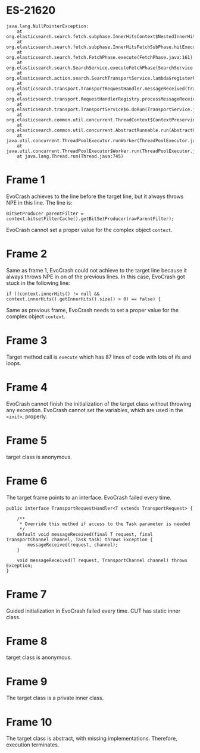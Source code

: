 # ES-21620

```
java.lang.NullPointerException:
    at org.elasticsearch.search.fetch.subphase.InnerHitsContext$NestedInnerHits.topDocs(InnerHitsContext.java:135)
    at org.elasticsearch.search.fetch.subphase.InnerHitsFetchSubPhase.hitExecute(InnerHitsFetchSubPhase.java:55)
    at org.elasticsearch.search.fetch.FetchPhase.execute(FetchPhase.java:161)
    at org.elasticsearch.search.SearchService.executeFetchPhase(SearchService.java:474)
    at org.elasticsearch.action.search.SearchTransportService.lambda$registerRequestHandler$13(SearchTransportService.java:311)
    at org.elasticsearch.transport.TransportRequestHandler.messageReceived(TransportRequestHandler.java:33)
    at org.elasticsearch.transport.RequestHandlerRegistry.processMessageReceived(RequestHandlerRegistry.java:69)
    at org.elasticsearch.transport.TransportService$6.doRun(TransportService.java:548)
    at org.elasticsearch.common.util.concurrent.ThreadContext$ContextPreservingAbstractRunnable.doRun(ThreadContext.java:520)
    at org.elasticsearch.common.util.concurrent.AbstractRunnable.run(AbstractRunnable.java:37)
    at java.util.concurrent.ThreadPoolExecutor.runWorker(ThreadPoolExecutor.java:1142)
    at java.util.concurrent.ThreadPoolExecutor$Worker.run(ThreadPoolExecutor.java:617)
    at java.lang.Thread.run(Thread.java:745)
```

# Frame 1
EvoCrash achieves to the line before the target line, but it always throws NPE in this line. The line is:
```
BitSetProducer parentFilter = context.bitsetFilterCache().getBitSetProducer(rawParentFilter);
```
EvoCrash cannot set a proper value for the complex object `context`.

# Frame 2
Same as frame 1, EvoCrash could not achieve to the target line because it always throws NPE in on of the previous lines. In this case, EvoCrash got stuck in the following line:
```
if ((context.innerHits() != null && context.innerHits().getInnerHits().size() > 0) == false) {
```
Same as previous frame, EvoCrash needs to set a proper value for the complex object `context`.

# Frame 3
Target method call is `execute` which has 87 lines of code with lots of ifs and loops.


# Frame 4
EvoCrash cannot finish the initialization of the target class without throwing any exception. EvoCrash cannot set the variables, which are used in the `<init>`, properly.

# Frame 5
target class is anonymous.

# Frame 6
The target frame points to an interface. EvoCrash failed every time.
```
public interface TransportRequestHandler<T extends TransportRequest> {

    /**
     * Override this method if access to the Task parameter is needed
     */
    default void messageReceived(final T request, final TransportChannel channel, Task task) throws Exception {
        messageReceived(request, channel);
    }

    void messageReceived(T request, TransportChannel channel) throws Exception;
}
```

# Frame 7
Guided initialization in EvoCrash failed every time. CUT has static inner class.

# Frame 8
target class is anonymous.

# Frame 9
The target class is a private inner class.

# Frame 10
The target class is abstract, with missing implementations. Therefore, execution terminates.
